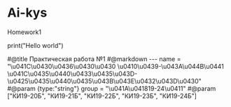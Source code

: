 # Ai-kys
Homework1

print("Hello world")

#@title Практическая работа №1
#@markdown ---
name = "\u041C\u0430\u0436\u0430\u0430 \u0410\u0439-\u043A\u044B\u0441 \u041C\u0435\u0440\u0433\u0435\u043D-\u0425\u0435\u0440\u0435\u043B\u043E\u0432\u043D\u0430" #@param {type:"string"}
group = "\u041A\u041819-24\u0411" #@param ["КИ19-20Б", "КИ19-21Б", "КИ19-22Б", "КИ19-23Б", "КИ19-24Б"]
